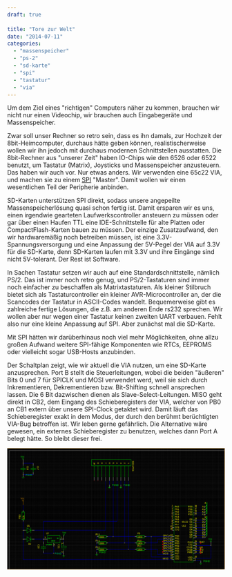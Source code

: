 ```yaml
---
draft: true

title: "Tore zur Welt"
date: "2014-07-11"
categories: 
  - "massenspeicher"
  - "ps-2"
  - "sd-karte"
  - "spi"
  - "tastatur"
  - "via"
---
```


Um dem Ziel eines "richtigen" Computers näher zu kommen, brauchen wir nicht nur einen Videochip, wir brauchen auch Eingabegeräte und Massenspeicher.

Zwar soll unser Rechner so retro sein, dass es ihn damals, zur Hochzeit der 8bit-Heimcomputer, durchaus hätte geben können, realistischerweise wollen wir ihn jedoch mit durchaus modernen Schnittstellen ausstatten. Die 8bit-Rechner aus "unserer Zeit" haben IO-Chips wie den 6526 oder 6522 benutzt, um Tastatur (Matrix), Joysticks und Massenspeicher anzusteuern. Das haben wir auch vor. Nur etwas anders. Wir verwenden eine 65c22 VIA, und machen sie zu einem [SPI](http://de.wikipedia.org/wiki/Serial_Peripheral_Interface) "Master". Damit wollen wir einen wesentlichen Teil der Peripherie anbinden.

SD-Karten unterstützen SPI direkt, sodass unsere angepeilte Massenspeicherlösung quasi schon fertig ist. Damit ersparen wir es uns, einen irgendwie gearteten Laufwerkscontroller ansteuern zu müssen oder gar über einen Haufen TTL eine IDE-Schnittstelle für alte Platten oder CompactFlash-Karten bauen zu müssen. Der einzige Zusatzaufwand, den wir hardwaremäßig noch betreiben müssen, ist eine 3.3V-Spannungsversorgung und eine Anpassung der 5V-Pegel der VIA auf 3.3V für die SD-Karte, denn SD-Karten laufen mit 3.3V und ihre Eingänge sind nicht 5V-tolerant. Der Rest ist Software.

In Sachen Tastatur setzen wir auch auf eine Standardschnittstelle, nämlich PS/2. Das ist immer noch retro genug, und PS/2-Tastaturen sind immer noch einfacher zu beschaffen als Matrixtastaturen. Als kleiner Stilbruch bietet sich als Tastaturcontroller ein kleiner AVR-Microcontroller an, der die Scancodes der Tastatur in ASCII-Codes wandelt. Bequemerweise gibt es zahlreiche fertige Lösungen, die z.B. am anderen Ende rs232 sprechen. Wir wollen aber nur wegen einer Tastatur keinen zweiten UART verbauen. Fehlt also nur eine kleine Anpassung auf SPI. Aber zunächst mal die SD-Karte.

Mit SPI hätten wir darüberhinaus noch viel mehr Möglichkeiten, ohne allzu großen Aufwand weitere SPI-fähige Komponenten wie RTCs, EEPROMS oder vielleicht sogar USB-Hosts anzubinden.

Der Schaltplan zeigt, wie wir aktuell die VIA nutzen, um eine SD-Karte anzusprechen. Port B stellt die Steuerleitungen, wobei die beiden "äußeren" Bits 0 und 7 für SPICLK und MOSI verwendet werd, weil sie sich durch Inkrementieren, Dekrementieren bzw. Bit-Shifting schnell ansprechen lassen. Die 6 Bit dazwischen dienen als Slave-Select-Leitungen. MISO geht direkt in CB2, dem Eingang des Schieberegisters der VIA, welcher von PB0 an CB1 extern über unsere SPI-Clock getaktet wird. Damit läuft das Schieberegister exakt in dem Modus, der durch den berühmt berüchtigten VIA-Bug betroffen ist. Wir leben gerne gefährlich. Die Alternative wäre gewesen, ein externes Schieberegister zu benutzen, welches dann Port A belegt hätte. So bleibt dieser frei.

[![](images/fa076-spi.png)](https://steckschwein.files.wordpress.com/2014/07/fa076-spi.png)
